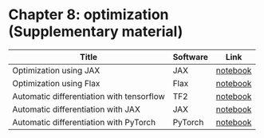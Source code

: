 # Chapter 8: optimization  (Supplementary material)


[ad_pytorch]: https://colab.research.google.com/github/probml/pyprobml/blob/master/book1/supplements/autodiff_pytorch.ipynb
[ad_tf]: https://colab.research.google.com/github/probml/pyprobml/blob/master/book1/supplements/autodiff_tf.ipynb
[ad_jax]: https://colab.research.google.com/github/probml/pyprobml/blob/master/book1/supplements/autodiff_jax.ipynb
[opt_jax]: https://colab.research.google.com/github/probml/pyprobml/blob/master/book1/supplements/opt_jax.ipynb
[opt_flax]: https://colab.research.google.com/github/probml/pyprobml/blob/master/book1/supplements/opt_flax.ipynb

Title|Software|Link|
|-----------|----|----|
|Optimization using JAX| JAX| [notebook][opt_jax]
|Optimization using Flax| Flax| [notebook][opt_flax]
|Automatic differentiation with tensorflow| TF2| [notebook][ad_tf]
|Automatic differentiation with JAX| JAX| [notebook][ad_jax]
|Automatic differentiation with PyTorch| PyTorch| [notebook][ad_pytorch]
